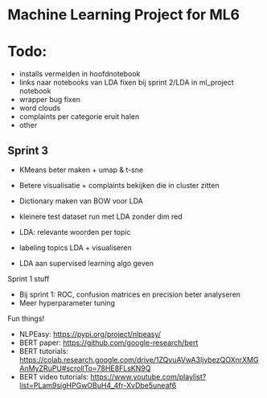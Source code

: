 # Machine Learning Project for ML6

# Todo:

* installs vermelden in hoofdnotebook
* links naar notebooks van LDA fixen bij sprint 2/LDA in ml_project notebook
* wrapper bug fixen
* word clouds
* complaints per categorie eruit halen
* other


## Sprint 3

* KMeans beter maken + umap & t-sne
* Betere visualisatie + complaints bekijken die in cluster zitten

* Dictionary maken van BOW voor LDA
* kleinere test dataset run met LDA zonder dim red
* LDA: relevante woorden per topic
* labeling topics LDA + visualiseren
* LDA aan supervised learning algo geven

Sprint 1 stuff
* Bij sprint 1: ROC, confusion matrices en precision beter analyseren
* Meer hyperparameter tuning

Fun things!
* NLPEasy: https://pypi.org/project/nlpeasy/
* BERT paper: https://github.com/google-research/bert
* BERT tutorials: https://colab.research.google.com/drive/1ZQvuAVwA3IjybezQOXnrXMGAnMyZRuPU#scrollTo=78HE8FLsKN9Q
* BERT video tutorials: https://www.youtube.com/playlist?list=PLam9sigHPGwOBuH4_4fr-XvDbe5uneaf6
